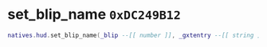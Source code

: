 # set_blip_name `0xDC249B12`

```lua
natives.hud.set_blip_name(_blip --[[ number ]], _gxtentry --[[ string ]])
```